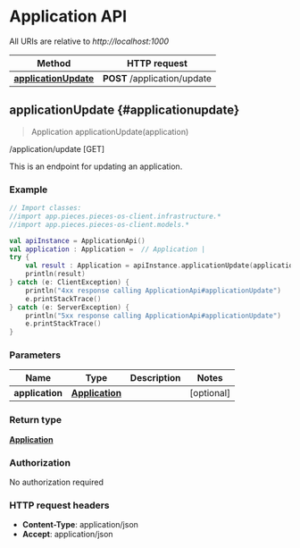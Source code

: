 # Application API

All URIs are relative to *http://localhost:1000*

Method | HTTP request
------------- | -------------
[**applicationUpdate**](#applicationupdate) | **POST** /application/update


## **applicationUpdate** {#applicationupdate}
> Application applicationUpdate(application)

/application/update [GET]

This is an endpoint for updating an application.

### Example
```kotlin
// Import classes:
//import app.pieces.pieces-os-client.infrastructure.*
//import app.pieces.pieces-os-client.models.*

val apiInstance = ApplicationApi()
val application : Application =  // Application | 
try {
    val result : Application = apiInstance.applicationUpdate(application)
    println(result)
} catch (e: ClientException) {
    println("4xx response calling ApplicationApi#applicationUpdate")
    e.printStackTrace()
} catch (e: ServerException) {
    println("5xx response calling ApplicationApi#applicationUpdate")
    e.printStackTrace()
}
```

### Parameters

Name | Type | Description  | Notes
------------- | ------------- | ------------- | -------------
 **application** | [**Application**](../models/Application)|  | [optional]

### Return type

[**Application**](../models/Application)

### Authorization

No authorization required

### HTTP request headers

 - **Content-Type**: application/json
 - **Accept**: application/json

